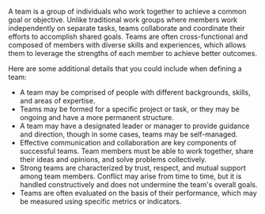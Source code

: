 

A team is a group of individuals who work together to achieve a common goal or objective. Unlike traditional work groups where members work independently on separate tasks, teams collaborate and coordinate their efforts to accomplish shared goals. Teams are often cross-functional and composed of members with diverse skills and experiences, which allows them to leverage the strengths of each member to achieve better outcomes.

Here are some additional details that you could include when defining a team:

- A team may be comprised of people with different backgrounds, skills, and areas of expertise.
- Teams may be formed for a specific project or task, or they may be ongoing and have a more permanent structure.
- A team may have a designated leader or manager to provide guidance and direction, though in some cases, teams may be self-managed.
- Effective communication and collaboration are key components of successful teams. Team members must be able to work together, share their ideas and opinions, and solve problems collectively.
- Strong teams are characterized by trust, respect, and mutual support among team members. Conflict may arise from time to time, but it is handled constructively and does not undermine the team's overall goals.
- Teams are often evaluated on the basis of their performance, which may be measured using specific metrics or indicators.
